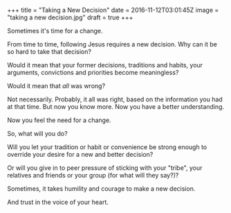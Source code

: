 +++
title = "Taking a New Decision"
date = 2016-11-12T03:01:45Z
image = "taking a new decision.jpg"
draft = true
+++

Sometimes it's time for a change.

From time to time, following Jesus requires a new decision.
Why can it be so hard to take that decision?

Would it mean that your former decisions, traditions and habits, your arguments, 
convictions and priorities become meaningless? 

Would it mean that *all* was wrong?

Not necessarily. Probably, it all was right, based on the 
information you had at that time. But now you know more. Now you have a
better understanding. 

Now you feel the need for a change.

So, what will you do?

Will you let your tradition or habit or convenience be strong enough to override your desire 
for a new and better decision? 

Or will you give in to peer pressure of sticking with
your "tribe", your relatives and friends or your group (for what will they say?)?

Sometimes, it takes humility and courage to make a new decision.

And trust in the voice of your heart. 